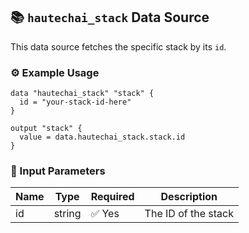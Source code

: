## 📚 `hautechai_stack` Data Source

This data source fetches the specific stack by its `id`.

### ⚙️ Example Usage

```hcl
data "hautechai_stack" "stack" {
  id = "your-stack-id-here"
}

output "stack" {
  value = data.hautechai_stack.stack.id
}
```

### 📅 Input Parameters

| Name | Type    | Required | Description                    |
|------|---------|----------|--------------------------------|
| id   | string  | ✅ Yes   | The ID of the stack |